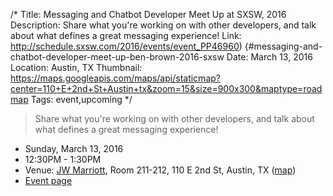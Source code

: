 /*
Title: Messaging and Chatbot Developer Meet Up at SXSW, 2016
Description: Share what you're working on with other developers, and talk about what defines a great messaging experience!
Link: http://schedule.sxsw.com/2016/events/event_PP46960) {#messaging-and-chatbot-developer-meet-up-ben-brown-2016-sxsw
Date: March 13, 2016
Location: Austin, TX
Thumbnail: https://maps.googleapis.com/maps/api/staticmap?center=110+E+2nd+St+Austin+tx&zoom=15&size=900x300&maptype=roadmap
Tags: event,upcoming
*/


> Share what you're working on with other developers, and talk about what defines a great messaging experience!

- Sunday, March 13, 2016
- 12:30PM - 1:30PM
- Venue: [JW Marriott](http://schedule.sxsw.com/?lsort=venue_all_days&venue=JW+Marriott), Room 211-212, 110 E 2nd St, Austin, TX ([map](https://www.google.com/maps/dir/Current+Location/110+E+2nd+St+Austin+tx))
- [Event page](http://schedule.sxsw.com/2016/events/event_PP46960)